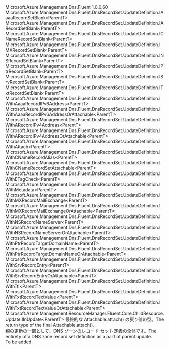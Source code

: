 <Type Name="IUpdateDefinition&lt;ParentT&gt;" FullName="Microsoft.Azure.Management.Dns.Fluent.DnsRecordSet.UpdateDefinition.IUpdateDefinition&lt;ParentT&gt;">
  <TypeSignature Language="C#" Value="public interface IUpdateDefinition&lt;ParentT&gt; : Microsoft.Azure.Management.Dns.Fluent.DnsRecordSet.UpdateDefinition.IAaaaRecordSetBlank&lt;ParentT&gt;, Microsoft.Azure.Management.Dns.Fluent.DnsRecordSet.UpdateDefinition.IARecordSetBlank&lt;ParentT&gt;, Microsoft.Azure.Management.Dns.Fluent.DnsRecordSet.UpdateDefinition.ICNameRecordSetBlank&lt;ParentT&gt;, Microsoft.Azure.Management.Dns.Fluent.DnsRecordSet.UpdateDefinition.IMXRecordSetBlank&lt;ParentT&gt;, Microsoft.Azure.Management.Dns.Fluent.DnsRecordSet.UpdateDefinition.INSRecordSetBlank&lt;ParentT&gt;, Microsoft.Azure.Management.Dns.Fluent.DnsRecordSet.UpdateDefinition.IPtrRecordSetBlank&lt;ParentT&gt;, Microsoft.Azure.Management.Dns.Fluent.DnsRecordSet.UpdateDefinition.ISrvRecordSetBlank&lt;ParentT&gt;, Microsoft.Azure.Management.Dns.Fluent.DnsRecordSet.UpdateDefinition.ITxtRecordSetBlank&lt;ParentT&gt;, Microsoft.Azure.Management.Dns.Fluent.DnsRecordSet.UpdateDefinition.IWithAaaaRecordIPv6Address&lt;ParentT&gt;, Microsoft.Azure.Management.Dns.Fluent.DnsRecordSet.UpdateDefinition.IWithAaaaRecordIPv6AddressOrAttachable&lt;ParentT&gt;, Microsoft.Azure.Management.Dns.Fluent.DnsRecordSet.UpdateDefinition.IWithARecordIPv4Address&lt;ParentT&gt;, Microsoft.Azure.Management.Dns.Fluent.DnsRecordSet.UpdateDefinition.IWithARecordIPv4AddressOrAttachable&lt;ParentT&gt;, Microsoft.Azure.Management.Dns.Fluent.DnsRecordSet.UpdateDefinition.IWithAttach&lt;ParentT&gt;, Microsoft.Azure.Management.Dns.Fluent.DnsRecordSet.UpdateDefinition.IWithCNameRecordAlias&lt;ParentT&gt;, Microsoft.Azure.Management.Dns.Fluent.DnsRecordSet.UpdateDefinition.IWithCNameRecordSetAttachable&lt;ParentT&gt;, Microsoft.Azure.Management.Dns.Fluent.DnsRecordSet.UpdateDefinition.IWithETagCheck&lt;ParentT&gt;, Microsoft.Azure.Management.Dns.Fluent.DnsRecordSet.UpdateDefinition.IWithMetadata&lt;ParentT&gt;, Microsoft.Azure.Management.Dns.Fluent.DnsRecordSet.UpdateDefinition.IWithMXRecordMailExchange&lt;ParentT&gt;, Microsoft.Azure.Management.Dns.Fluent.DnsRecordSet.UpdateDefinition.IWithMXRecordMailExchangeOrAttachable&lt;ParentT&gt;, Microsoft.Azure.Management.Dns.Fluent.DnsRecordSet.UpdateDefinition.IWithNSRecordNameServer&lt;ParentT&gt;, Microsoft.Azure.Management.Dns.Fluent.DnsRecordSet.UpdateDefinition.IWithNSRecordNameServerOrAttachable&lt;ParentT&gt;, Microsoft.Azure.Management.Dns.Fluent.DnsRecordSet.UpdateDefinition.IWithPtrRecordTargetDomainName&lt;ParentT&gt;, Microsoft.Azure.Management.Dns.Fluent.DnsRecordSet.UpdateDefinition.IWithPtrRecordTargetDomainNameOrAttachable&lt;ParentT&gt;, Microsoft.Azure.Management.Dns.Fluent.DnsRecordSet.UpdateDefinition.IWithSrvRecordEntry&lt;ParentT&gt;, Microsoft.Azure.Management.Dns.Fluent.DnsRecordSet.UpdateDefinition.IWithSrvRecordEntryOrAttachable&lt;ParentT&gt;, Microsoft.Azure.Management.Dns.Fluent.DnsRecordSet.UpdateDefinition.IWithTtl&lt;ParentT&gt;, Microsoft.Azure.Management.Dns.Fluent.DnsRecordSet.UpdateDefinition.IWithTxtRecordTextValue&lt;ParentT&gt;, Microsoft.Azure.Management.Dns.Fluent.DnsRecordSet.UpdateDefinition.IWithTxtRecordTextValueOrAttachable&lt;ParentT&gt;, Microsoft.Azure.Management.ResourceManager.Fluent.Core.ChildResource.Update.IInUpdate&lt;ParentT&gt;" />
  <TypeSignature Language="ILAsm" Value=".class public interface auto ansi abstract IUpdateDefinition`1&lt;ParentT&gt; implements class Microsoft.Azure.Management.Dns.Fluent.DnsRecordSet.UpdateDefinition.IAaaaRecordSetBlank`1&lt;!ParentT&gt;, class Microsoft.Azure.Management.Dns.Fluent.DnsRecordSet.UpdateDefinition.IARecordSetBlank`1&lt;!ParentT&gt;, class Microsoft.Azure.Management.Dns.Fluent.DnsRecordSet.UpdateDefinition.ICNameRecordSetBlank`1&lt;!ParentT&gt;, class Microsoft.Azure.Management.Dns.Fluent.DnsRecordSet.UpdateDefinition.IMXRecordSetBlank`1&lt;!ParentT&gt;, class Microsoft.Azure.Management.Dns.Fluent.DnsRecordSet.UpdateDefinition.INSRecordSetBlank`1&lt;!ParentT&gt;, class Microsoft.Azure.Management.Dns.Fluent.DnsRecordSet.UpdateDefinition.IPtrRecordSetBlank`1&lt;!ParentT&gt;, class Microsoft.Azure.Management.Dns.Fluent.DnsRecordSet.UpdateDefinition.ISrvRecordSetBlank`1&lt;!ParentT&gt;, class Microsoft.Azure.Management.Dns.Fluent.DnsRecordSet.UpdateDefinition.ITxtRecordSetBlank`1&lt;!ParentT&gt;, class Microsoft.Azure.Management.Dns.Fluent.DnsRecordSet.UpdateDefinition.IWithAaaaRecordIPv6Address`1&lt;!ParentT&gt;, class Microsoft.Azure.Management.Dns.Fluent.DnsRecordSet.UpdateDefinition.IWithAaaaRecordIPv6AddressOrAttachable`1&lt;!ParentT&gt;, class Microsoft.Azure.Management.Dns.Fluent.DnsRecordSet.UpdateDefinition.IWithARecordIPv4Address`1&lt;!ParentT&gt;, class Microsoft.Azure.Management.Dns.Fluent.DnsRecordSet.UpdateDefinition.IWithARecordIPv4AddressOrAttachable`1&lt;!ParentT&gt;, class Microsoft.Azure.Management.Dns.Fluent.DnsRecordSet.UpdateDefinition.IWithAttach`1&lt;!ParentT&gt;, class Microsoft.Azure.Management.Dns.Fluent.DnsRecordSet.UpdateDefinition.IWithCNameRecordAlias`1&lt;!ParentT&gt;, class Microsoft.Azure.Management.Dns.Fluent.DnsRecordSet.UpdateDefinition.IWithCNameRecordSetAttachable`1&lt;!ParentT&gt;, class Microsoft.Azure.Management.Dns.Fluent.DnsRecordSet.UpdateDefinition.IWithETagCheck`1&lt;!ParentT&gt;, class Microsoft.Azure.Management.Dns.Fluent.DnsRecordSet.UpdateDefinition.IWithMetadata`1&lt;!ParentT&gt;, class Microsoft.Azure.Management.Dns.Fluent.DnsRecordSet.UpdateDefinition.IWithMXRecordMailExchange`1&lt;!ParentT&gt;, class Microsoft.Azure.Management.Dns.Fluent.DnsRecordSet.UpdateDefinition.IWithMXRecordMailExchangeOrAttachable`1&lt;!ParentT&gt;, class Microsoft.Azure.Management.Dns.Fluent.DnsRecordSet.UpdateDefinition.IWithNSRecordNameServer`1&lt;!ParentT&gt;, class Microsoft.Azure.Management.Dns.Fluent.DnsRecordSet.UpdateDefinition.IWithNSRecordNameServerOrAttachable`1&lt;!ParentT&gt;, class Microsoft.Azure.Management.Dns.Fluent.DnsRecordSet.UpdateDefinition.IWithPtrRecordTargetDomainName`1&lt;!ParentT&gt;, class Microsoft.Azure.Management.Dns.Fluent.DnsRecordSet.UpdateDefinition.IWithPtrRecordTargetDomainNameOrAttachable`1&lt;!ParentT&gt;, class Microsoft.Azure.Management.Dns.Fluent.DnsRecordSet.UpdateDefinition.IWithSrvRecordEntry`1&lt;!ParentT&gt;, class Microsoft.Azure.Management.Dns.Fluent.DnsRecordSet.UpdateDefinition.IWithSrvRecordEntryOrAttachable`1&lt;!ParentT&gt;, class Microsoft.Azure.Management.Dns.Fluent.DnsRecordSet.UpdateDefinition.IWithTtl`1&lt;!ParentT&gt;, class Microsoft.Azure.Management.Dns.Fluent.DnsRecordSet.UpdateDefinition.IWithTxtRecordTextValue`1&lt;!ParentT&gt;, class Microsoft.Azure.Management.Dns.Fluent.DnsRecordSet.UpdateDefinition.IWithTxtRecordTextValueOrAttachable`1&lt;!ParentT&gt;, class Microsoft.Azure.Management.ResourceManager.Fluent.Core.ChildResource.Update.IInUpdate`1&lt;!ParentT&gt;" />
  <TypeSignature Language="DocId" Value="T:Microsoft.Azure.Management.Dns.Fluent.DnsRecordSet.UpdateDefinition.IUpdateDefinition`1" />
  <TypeSignature Language="VB.NET" Value="Public Interface IUpdateDefinition(Of ParentT)&#xA;Implements IAaaaRecordSetBlank(Of ParentT), IARecordSetBlank(Of ParentT), ICNameRecordSetBlank(Of ParentT), IInUpdate(Of ParentT), IMXRecordSetBlank(Of ParentT), INSRecordSetBlank(Of ParentT), IPtrRecordSetBlank(Of ParentT), ISrvRecordSetBlank(Of ParentT), ITxtRecordSetBlank(Of ParentT), IWithAaaaRecordIPv6Address(Of ParentT), IWithAaaaRecordIPv6AddressOrAttachable(Of ParentT), IWithARecordIPv4Address(Of ParentT), IWithARecordIPv4AddressOrAttachable(Of ParentT), IWithAttach(Of ParentT), IWithCNameRecordAlias(Of ParentT), IWithCNameRecordSetAttachable(Of ParentT), IWithETagCheck(Of ParentT), IWithMetadata(Of ParentT), IWithMXRecordMailExchange(Of ParentT), IWithMXRecordMailExchangeOrAttachable(Of ParentT), IWithNSRecordNameServer(Of ParentT), IWithNSRecordNameServerOrAttachable(Of ParentT), IWithPtrRecordTargetDomainName(Of ParentT), IWithPtrRecordTargetDomainNameOrAttachable(Of ParentT), IWithSrvRecordEntry(Of ParentT), IWithSrvRecordEntryOrAttachable(Of ParentT), IWithTtl(Of ParentT), IWithTxtRecordTextValue(Of ParentT), IWithTxtRecordTextValueOrAttachable(Of ParentT)" />
  <TypeSignature Language="F#" Value="type IUpdateDefinition&lt;'ParentT&gt; = interface&#xA;    interface IARecordSetBlank&lt;'ParentT&gt;&#xA;    interface IWithARecordIPv4Address&lt;'ParentT&gt;&#xA;    interface IWithARecordIPv4AddressOrAttachable&lt;'ParentT&gt;&#xA;    interface IWithAttach&lt;'ParentT&gt;&#xA;    interface IInUpdate&lt;'ParentT&gt;&#xA;    interface IWithTtl&lt;'ParentT&gt;&#xA;    interface IWithMetadata&lt;'ParentT&gt;&#xA;    interface IWithETagCheck&lt;'ParentT&gt;&#xA;    interface IAaaaRecordSetBlank&lt;'ParentT&gt;&#xA;    interface IWithAaaaRecordIPv6Address&lt;'ParentT&gt;&#xA;    interface IWithAaaaRecordIPv6AddressOrAttachable&lt;'ParentT&gt;&#xA;    interface ICNameRecordSetBlank&lt;'ParentT&gt;&#xA;    interface IWithCNameRecordAlias&lt;'ParentT&gt;&#xA;    interface IWithCNameRecordSetAttachable&lt;'ParentT&gt;&#xA;    interface IMXRecordSetBlank&lt;'ParentT&gt;&#xA;    interface IWithMXRecordMailExchange&lt;'ParentT&gt;&#xA;    interface IWithMXRecordMailExchangeOrAttachable&lt;'ParentT&gt;&#xA;    interface INSRecordSetBlank&lt;'ParentT&gt;&#xA;    interface IWithNSRecordNameServer&lt;'ParentT&gt;&#xA;    interface IWithNSRecordNameServerOrAttachable&lt;'ParentT&gt;&#xA;    interface IPtrRecordSetBlank&lt;'ParentT&gt;&#xA;    interface IWithPtrRecordTargetDomainName&lt;'ParentT&gt;&#xA;    interface IWithPtrRecordTargetDomainNameOrAttachable&lt;'ParentT&gt;&#xA;    interface ISrvRecordSetBlank&lt;'ParentT&gt;&#xA;    interface IWithSrvRecordEntry&lt;'ParentT&gt;&#xA;    interface IWithSrvRecordEntryOrAttachable&lt;'ParentT&gt;&#xA;    interface ITxtRecordSetBlank&lt;'ParentT&gt;&#xA;    interface IWithTxtRecordTextValue&lt;'ParentT&gt;&#xA;    interface IWithTxtRecordTextValueOrAttachable&lt;'ParentT&gt;" />
  <AssemblyInfo>
    <AssemblyName>Microsoft.Azure.Management.Dns.Fluent</AssemblyName>
    <AssemblyVersion>1.0.0.60</AssemblyVersion>
  </AssemblyInfo>
  <TypeParameters>
    <TypeParameter Name="ParentT" />
  </TypeParameters>
  <Interfaces>
    <Interface>
      <InterfaceName>Microsoft.Azure.Management.Dns.Fluent.DnsRecordSet.UpdateDefinition.IAaaaRecordSetBlank&lt;ParentT&gt;</InterfaceName>
    </Interface>
    <Interface>
      <InterfaceName>Microsoft.Azure.Management.Dns.Fluent.DnsRecordSet.UpdateDefinition.IARecordSetBlank&lt;ParentT&gt;</InterfaceName>
    </Interface>
    <Interface>
      <InterfaceName>Microsoft.Azure.Management.Dns.Fluent.DnsRecordSet.UpdateDefinition.ICNameRecordSetBlank&lt;ParentT&gt;</InterfaceName>
    </Interface>
    <Interface>
      <InterfaceName>Microsoft.Azure.Management.Dns.Fluent.DnsRecordSet.UpdateDefinition.IMXRecordSetBlank&lt;ParentT&gt;</InterfaceName>
    </Interface>
    <Interface>
      <InterfaceName>Microsoft.Azure.Management.Dns.Fluent.DnsRecordSet.UpdateDefinition.INSRecordSetBlank&lt;ParentT&gt;</InterfaceName>
    </Interface>
    <Interface>
      <InterfaceName>Microsoft.Azure.Management.Dns.Fluent.DnsRecordSet.UpdateDefinition.IPtrRecordSetBlank&lt;ParentT&gt;</InterfaceName>
    </Interface>
    <Interface>
      <InterfaceName>Microsoft.Azure.Management.Dns.Fluent.DnsRecordSet.UpdateDefinition.ISrvRecordSetBlank&lt;ParentT&gt;</InterfaceName>
    </Interface>
    <Interface>
      <InterfaceName>Microsoft.Azure.Management.Dns.Fluent.DnsRecordSet.UpdateDefinition.ITxtRecordSetBlank&lt;ParentT&gt;</InterfaceName>
    </Interface>
    <Interface>
      <InterfaceName>Microsoft.Azure.Management.Dns.Fluent.DnsRecordSet.UpdateDefinition.IWithAaaaRecordIPv6Address&lt;ParentT&gt;</InterfaceName>
    </Interface>
    <Interface>
      <InterfaceName>Microsoft.Azure.Management.Dns.Fluent.DnsRecordSet.UpdateDefinition.IWithAaaaRecordIPv6AddressOrAttachable&lt;ParentT&gt;</InterfaceName>
    </Interface>
    <Interface>
      <InterfaceName>Microsoft.Azure.Management.Dns.Fluent.DnsRecordSet.UpdateDefinition.IWithARecordIPv4Address&lt;ParentT&gt;</InterfaceName>
    </Interface>
    <Interface>
      <InterfaceName>Microsoft.Azure.Management.Dns.Fluent.DnsRecordSet.UpdateDefinition.IWithARecordIPv4AddressOrAttachable&lt;ParentT&gt;</InterfaceName>
    </Interface>
    <Interface>
      <InterfaceName>Microsoft.Azure.Management.Dns.Fluent.DnsRecordSet.UpdateDefinition.IWithAttach&lt;ParentT&gt;</InterfaceName>
    </Interface>
    <Interface>
      <InterfaceName>Microsoft.Azure.Management.Dns.Fluent.DnsRecordSet.UpdateDefinition.IWithCNameRecordAlias&lt;ParentT&gt;</InterfaceName>
    </Interface>
    <Interface>
      <InterfaceName>Microsoft.Azure.Management.Dns.Fluent.DnsRecordSet.UpdateDefinition.IWithCNameRecordSetAttachable&lt;ParentT&gt;</InterfaceName>
    </Interface>
    <Interface>
      <InterfaceName>Microsoft.Azure.Management.Dns.Fluent.DnsRecordSet.UpdateDefinition.IWithETagCheck&lt;ParentT&gt;</InterfaceName>
    </Interface>
    <Interface>
      <InterfaceName>Microsoft.Azure.Management.Dns.Fluent.DnsRecordSet.UpdateDefinition.IWithMetadata&lt;ParentT&gt;</InterfaceName>
    </Interface>
    <Interface>
      <InterfaceName>Microsoft.Azure.Management.Dns.Fluent.DnsRecordSet.UpdateDefinition.IWithMXRecordMailExchange&lt;ParentT&gt;</InterfaceName>
    </Interface>
    <Interface>
      <InterfaceName>Microsoft.Azure.Management.Dns.Fluent.DnsRecordSet.UpdateDefinition.IWithMXRecordMailExchangeOrAttachable&lt;ParentT&gt;</InterfaceName>
    </Interface>
    <Interface>
      <InterfaceName>Microsoft.Azure.Management.Dns.Fluent.DnsRecordSet.UpdateDefinition.IWithNSRecordNameServer&lt;ParentT&gt;</InterfaceName>
    </Interface>
    <Interface>
      <InterfaceName>Microsoft.Azure.Management.Dns.Fluent.DnsRecordSet.UpdateDefinition.IWithNSRecordNameServerOrAttachable&lt;ParentT&gt;</InterfaceName>
    </Interface>
    <Interface>
      <InterfaceName>Microsoft.Azure.Management.Dns.Fluent.DnsRecordSet.UpdateDefinition.IWithPtrRecordTargetDomainName&lt;ParentT&gt;</InterfaceName>
    </Interface>
    <Interface>
      <InterfaceName>Microsoft.Azure.Management.Dns.Fluent.DnsRecordSet.UpdateDefinition.IWithPtrRecordTargetDomainNameOrAttachable&lt;ParentT&gt;</InterfaceName>
    </Interface>
    <Interface>
      <InterfaceName>Microsoft.Azure.Management.Dns.Fluent.DnsRecordSet.UpdateDefinition.IWithSrvRecordEntry&lt;ParentT&gt;</InterfaceName>
    </Interface>
    <Interface>
      <InterfaceName>Microsoft.Azure.Management.Dns.Fluent.DnsRecordSet.UpdateDefinition.IWithSrvRecordEntryOrAttachable&lt;ParentT&gt;</InterfaceName>
    </Interface>
    <Interface>
      <InterfaceName>Microsoft.Azure.Management.Dns.Fluent.DnsRecordSet.UpdateDefinition.IWithTtl&lt;ParentT&gt;</InterfaceName>
    </Interface>
    <Interface>
      <InterfaceName>Microsoft.Azure.Management.Dns.Fluent.DnsRecordSet.UpdateDefinition.IWithTxtRecordTextValue&lt;ParentT&gt;</InterfaceName>
    </Interface>
    <Interface>
      <InterfaceName>Microsoft.Azure.Management.Dns.Fluent.DnsRecordSet.UpdateDefinition.IWithTxtRecordTextValueOrAttachable&lt;ParentT&gt;</InterfaceName>
    </Interface>
    <Interface>
      <InterfaceName>Microsoft.Azure.Management.ResourceManager.Fluent.Core.ChildResource.Update.IInUpdate&lt;ParentT&gt;</InterfaceName>
    </Interface>
  </Interfaces>
  <Docs>
    <typeparam name="ParentT"><span data-ttu-id="d76c1-101">最終的な Attachable.attach() の戻り値の型。</span><span class="sxs-lookup"><span data-stu-id="d76c1-101">The return type of the final  Attachable.attach().</span></span></typeparam>
    <summary>
            <span data-ttu-id="d76c1-102">親の更新の一部として、DNS ゾーンのレコード セット定義の全体です。</span><span class="sxs-lookup"><span data-stu-id="d76c1-102">The entirety of a DNS zone record set definition as a part of parent update.</span></span>
            </summary>
    <remarks>To be added.</remarks>
  </Docs>
  <Members />
</Type>